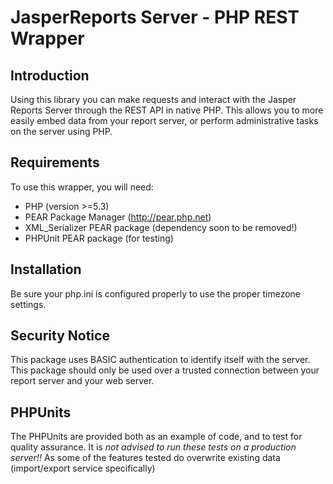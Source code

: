 JasperReports Server - PHP REST Wrapper
=======================================

Introduction
-------------
Using this library you can make requests and interact with the Jasper Reports Server through the REST API in native PHP. This allows you to more easily embed data from your report server, or perform administrative tasks on the server using PHP.

Requirements
-------------
To use this wrapper, you will need:
- PHP (version >=5.3)
- PEAR Package Manager (http://pear.php.net)
- XML_Serializer PEAR package (dependency soon to be removed!)
- PHPUnit PEAR package (for testing)

Installation
-------------
Be sure your php.ini is configured properly to use the proper timezone settings.

Security Notice
----------------
This package uses BASIC authentication to identify itself with the server. This package should only be used over a trusted connection between your report server and your web server.

PHPUnits
--------
The PHPUnits are provided both as an example of code, and to test for quality assurance. It is *not advised to run these tests on a production server!!* As some of the features tested do overwrite existing data (import/export service specifically)

